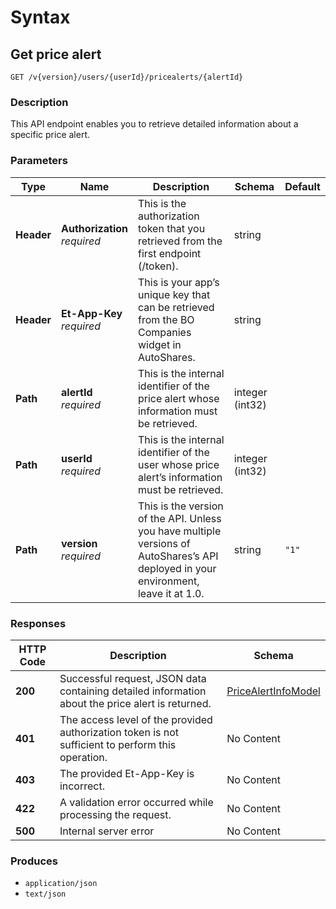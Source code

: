 # Syntax

## Get price alert

```
GET /v{version}/users/{userId}/pricealerts/{alertId}
```

### Description

This API endpoint enables you to retrieve detailed information about a specific price alert.

### Parameters

| Type       | Name                                                         | Description                                                                                                                           | Schema          | Default |
| ---------- | ------------------------------------------------------------ | ------------------------------------------------------------------------------------------------------------------------------------- | --------------- | ------- |
| **Header** | <p><strong>Authorization</strong>  <br><em>required</em></p> | This is the authorization token that you retrieved from the first endpoint (/token).                                                  | string          |         |
| **Header** | <p><strong>Et-App-Key</strong>  <br><em>required</em></p>    | This is your app’s unique key that can be retrieved from the BO Companies widget in AutoShares.                                      | string          |         |
| **Path**   | <p><strong>alertId</strong>  <br><em>required</em></p>       | This is the internal identifier of the price alert whose information must be retrieved.                                               | integer (int32) |         |
| **Path**   | <p><strong>userId</strong>  <br><em>required</em></p>        | This is the internal identifier of the user whose price alert’s information must be retrieved.                                        | integer (int32) |         |
| **Path**   | <p><strong>version</strong>  <br><em>required</em></p>       | This is the version of the API. Unless you have multiple versions of AutoShares’s API deployed in your environment, leave it at 1.0. | string          | `"1"`   |

### Responses

| HTTP Code | Description                                                                                       | Schema                                                                   |
| --------- | ------------------------------------------------------------------------------------------------- | ------------------------------------------------------------------------ |
| **200**   | Successful request, JSON data containing detailed information about the price alert is returned.  | [PriceAlertInfoModel](pricealerts\_getpricealert.md#pricealertinfomodel) |
| **401**   | The access level of the provided authorization token is not sufficient to perform this operation. | No Content                                                               |
| **403**   | The provided Et-App-Key is incorrect.                                                             | No Content                                                               |
| **422**   | A validation error occurred while processing the request.                                         | No Content                                                               |
| **500**   | Internal server error                                                                             | No Content                                                               |

### Produces

* `application/json`
* `text/json`
